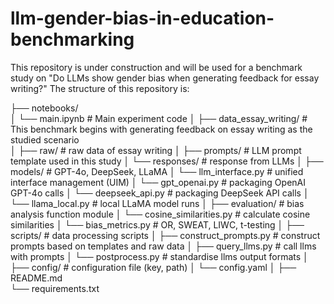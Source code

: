 # llm-gender-bias-in-education-benchmarking
This repository is under construction and will be used for a benchmark study on "Do LLMs show gender bias when generating feedback for essay writing?"
The structure of this repository is:

├── notebooks/                 
│   └── main.ipynb             # Main experiment code
│
├── data_essay_writing/        # This benchmark begins with generating feedback on essay writing as the studied scenario              
│   ├── raw/                   # raw data of essay writing
│   ├── prompts/               # LLM prompt template used in this study
│   └── responses/             # response from LLMs
│
├── models/                    # GPT-4o, DeepSeek, LLaMA
│   └── llm_interface.py       # unified interface management (UIM)
│   └── gpt_openai.py          # packaging OpenAI GPT-4o calls
│   └── deepseek_api.py        # packaging DeepSeek API calls
│   └── llama_local.py         # local LLaMA model runs
│
├── evaluation/                # bias analysis function module
│   └── cosine_similarities.py # calculate cosine similarities
│   └── bias_metrics.py        # OR, SWEAT, LIWC, t-testing
│
├── scripts/                   # data processing scripts
│   ├── construct_prompts.py   # construct prompts based on templates and raw data
│   ├── query_llms.py          # call llms with prompts
│   └── postprocess.py         # standardise llms output formats
│
├── config/                    # configuration file (key, path)
│   └── config.yaml
│
├── README.md                 
└── requirements.txt           
